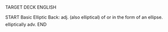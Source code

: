 TARGET DECK
ENGLISH

START
Basic
Elliptic
Back: adj. (also elliptical) of or in the form of an ellipse.  elliptically adv.
END
